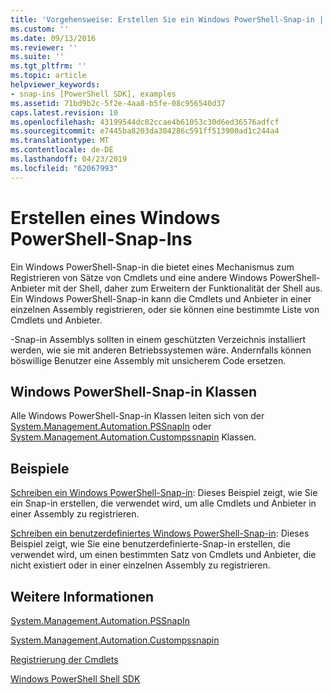 ```yaml
---
title: 'Vorgehensweise: Erstellen Sie ein Windows PowerShell-Snap-in | Microsoft-Dokumentation'
ms.custom: ''
ms.date: 09/13/2016
ms.reviewer: ''
ms.suite: ''
ms.tgt_pltfrm: ''
ms.topic: article
helpviewer_keywords:
- snap-ins [PowerShell SDK], examples
ms.assetid: 71bd9b2c-5f2e-4aa8-b5fe-08c956540d37
caps.latest.revision: 10
ms.openlocfilehash: 43199544dc02ccae4b61053c30d6ed36576adfcf
ms.sourcegitcommit: e7445ba8203da304286c591ff513900ad1c244a4
ms.translationtype: MT
ms.contentlocale: de-DE
ms.lasthandoff: 04/23/2019
ms.locfileid: "62067993"
---
```

# <a name="how-to-create-a-windows-powershell-snap-in"></a>Erstellen eines Windows PowerShell-Snap-Ins

Ein Windows PowerShell-Snap-in die bietet eines Mechanismus zum Registrieren von Sätze von Cmdlets und eine andere Windows PowerShell-Anbieter mit der Shell, daher zum Erweitern der Funktionalität der Shell aus. Ein Windows PowerShell-Snap-in kann die Cmdlets und Anbieter in einer einzelnen Assembly registrieren, oder sie können eine bestimmte Liste von Cmdlets und Anbieter.

-Snap-in Assemblys sollten in einem geschützten Verzeichnis installiert werden, wie sie mit anderen Betriebssystemen wäre. Andernfalls können böswillige Benutzer eine Assembly mit unsicherem Code ersetzen.

## <a name="windows-powershell-snap-in-classes"></a>Windows PowerShell-Snap-in Klassen

Alle Windows PowerShell-Snap-in Klassen leiten sich von der [System.Management.Automation.PSSnapIn](/dotnet/api/System.Management.Automation.PSSnapIn) oder [System.Management.Automation.Custompssnapin](/dotnet/api/System.Management.Automation.CustomPSSnapIn) Klassen.

## <a name="examples"></a>Beispiele

[Schreiben ein Windows PowerShell-Snap-in](./writing-a-windows-powershell-snap-in.md): Dieses Beispiel zeigt, wie Sie ein Snap-in erstellen, die verwendet wird, um alle Cmdlets und Anbieter in einer Assembly zu registrieren.

[Schreiben ein benutzerdefiniertes Windows PowerShell-Snap-in](./writing-a-custom-windows-powershell-snap-in.md): Dieses Beispiel zeigt, wie Sie eine benutzerdefinierte-Snap-in erstellen, die verwendet wird, um einen bestimmten Satz von Cmdlets und Anbieter, die nicht existiert oder in einer einzelnen Assembly zu registrieren.

## <a name="see-also"></a>Weitere Informationen

[System.Management.Automation.PSSnapIn](/dotnet/api/System.Management.Automation.PSSnapIn)

[System.Management.Automation.Custompssnapin](/dotnet/api/System.Management.Automation.CustomPSSnapIn)

[Registrierung der Cmdlets](./registering-cmdlets.md)

[Windows PowerShell Shell SDK](../windows-powershell-reference.md)
